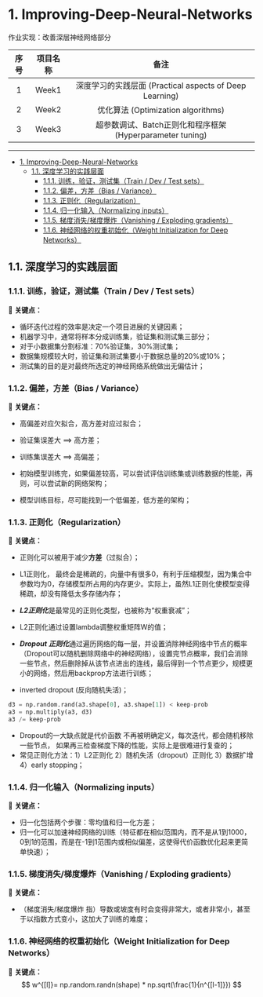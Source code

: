 # 1. Improving-Deep-Neural-Networks
作业实现：改善深层神经网络部分

| 序号 | 项目名称 |                           备注                            |
| :--: | :------: | :-------------------------------------------------------: |
|  1   |  Week1   | 深度学习的实践层面 (Practical aspects of Deep  Learning)  |
|  2   |  Week2   |            优化算法 (Optimization algorithms)             |
|  3   |  Week3   | 超参数调试、Batch正则化和程序框架 (Hyperparameter tuning) |



------

<!-- TOC -->

- [1. Improving-Deep-Neural-Networks](#1-improving-deep-neural-networks)
  - [1.1. 深度学习的实践层面](#11-深度学习的实践层面)
    - [1.1.1. 训练，验证，测试集（Train / Dev / Test sets）](#111-训练验证测试集train--dev--test-sets)
    - [1.1.2. 偏差，方差（Bias / Variance）](#112-偏差方差bias--variance)
    - [1.1.3. 正则化（Regularization）](#113-正则化regularization)
    - [1.1.4. 归一化输入（Normalizing inputs）](#114-归一化输入normalizing-inputs)
    - [1.1.5. 梯度消失/梯度爆炸（Vanishing / Exploding gradients）](#115-梯度消失梯度爆炸vanishing--exploding-gradients)
    - [1.1.6. 神经网络的权重初始化（Weight Initialization for Deep Networks）](#116-神经网络的权重初始化weight-initialization-for-deep-networks)

<!-- /TOC -->



## 1.1. 深度学习的实践层面

### 1.1.1. 训练，验证，测试集（Train / Dev / Test sets）

🌱 **关键点：**

- 循环迭代过程的效率是决定一个项目进展的关键因素；
- 机器学习中，通常将样本分成训练集，验证集和测试集三部分；
- 对于小数据集分割标准：70%验证集，30%测试集；
- 数据集规模较大时，验证集和测试集要小于数据总量的20%或10%；
- 测试集的目的是对最终所选定的神经网络系统做出无偏估计；

### 1.1.2. 偏差，方差（Bias / Variance）

🌱 **关键点：**

- 高偏差对应欠拟合，高方差对应过拟合；
- 验证集误差大 ==> 高方差；
- 训练集误差大 ==> 高偏差；

- 初始模型训练完，如果偏差较高，可以尝试评估训练集或训练数据的性能，再则，可以尝试新的网络架构；
- 模型训练目标，尽可能找到一个低偏差，低方差的架构；

### 1.1.3. 正则化（Regularization）

🌱 **关键点：**

- 正则化可以被用于减少**方差**（过拟合）；

- L1正则化， 最终会是稀疏的，向量中有很多0，有利于压缩模型，因为集合中参数均为0，存储模型所占用的内存更少。实际上，虽然L1正则化使模型变得稀疏，却没有降低太多存储内存；
- ***L2正则化***是最常见的正则化类型，也被称为“权重衰减”；
- L2正则化通过设置lambda调整权重矩阵W的值；

- ***Dropout 正则化***通过遍历网络的每一层，并设置消除神经网络中节点的概率（Dropout可以随机删除网络中的神经网络），设置完节点概率，我们会消除一些节点，然后删除掉从该节点进出的连线，最后得到一个节点更少，规模更小的网络，然后用backprop方法进行训练；

- inverted dropout (反向随机失活)；

```python
d3 = np.random.rand(a3.shape[0], a3.shape[1]) < keep-prob
a3 = np.multiply(a3, d3)
a3 /= keep-prob
```

- Dropout的一大缺点就是代价函数 不再被明确定义，每次迭代，都会随机移除一些节点， 如果再三检查梯度下降的性能，实际上是很难进行复查的；
- 常见正则化方法：1）L2正则化 2）随机失活（dropout）正则化 3）数据扩增 4）early stopping；

### 1.1.4. 归一化输入（Normalizing inputs）

🌱 **关键点：**

- 归一化包括两个步骤：零均值和归一化方差；
- 归一化可以加速神经网络的训练（特征都在相似范围内，而不是从1到1000，0到1的范围，而是在-1到1范围内或相似偏差，这使得代价函数优化起来更简单快速）；

### 1.1.5. 梯度消失/梯度爆炸（Vanishing / Exploding gradients）

🌱 **关键点：**

- （梯度消失/梯度爆炸 指）导数或坡度有时会变得非常大，或者非常小，甚至于以指数方式变小，这加大了训练的难度；

### 1.1.6. 神经网络的权重初始化（Weight Initialization for Deep Networks）

🌱 **关键点：**
$$
w^{[l]}= np.random.randn(shape) * np.sqrt(\frac{1}{n^{[l-1]}})
$$
